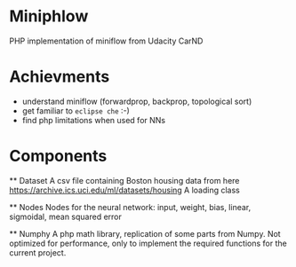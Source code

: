# Miniphlow
PHP implementation of miniflow from Udacity CarND

# Achievments
 - understand miniflow (forwardprop, backprop, topological sort)
 - get familiar to `eclipse che` :-)
 - find php limitations when used for NNs

# Components
 ** Dataset
  A csv file containing Boston housing data from here https://archive.ics.uci.edu/ml/datasets/housing
  A loading class

 ** Nodes
  Nodes for the neural network: input, weight, bias, linear, sigmoidal, mean squared error

 ** Numphy
  A php math library, replication of some parts from Numpy. Not optimized for performance, only to implement the required functions for the current project.

